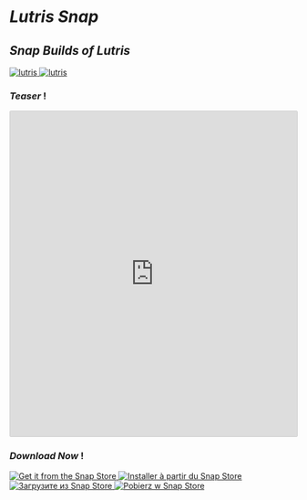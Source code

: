 # _Lutris Snap_
## _Snap Builds of Lutris_
<a href="https://snapcraft.io/lutris">
  <img alt="lutris" src="https://snapcraft.io/lutris/badge.svg" />
</a>
<a href="https://snapcraft.io/lutris">
  <img alt="lutris" src="https://snapcraft.io/lutris/trending.svg?name=0" />
</a>

### _Teaser_ !

<iframe src="https://snapcraft.io/lutris/embedded?button=black&channels=true&summary=true&screenshot=true" frameborder="0" width="100%" height="570px" style="border: 1px solid #CCC; border-radius: 2px;"></iframe>


### _Download Now_ !
<a href="https://snapcraft.io/lutris">
  <img alt="Get it from the Snap Store" src="https://snapcraft.io/static/images/badges/en/snap-store-black.svg" />
</a>


<a href="https://snapcraft.io/lutris">
  <img alt="Installer à partir du Snap Store" src="https://snapcraft.io/static/images/badges/fr/snap-store-white.svg" />
</a>


<a href="https://snapcraft.io/lutris">
  <img alt="Загрузите из Snap Store" src="https://snapcraft.io/static/images/badges/ru/snap-store-black.svg" />
</a>



<a href="https://snapcraft.io/lutris">
  <img alt="Pobierz w Snap Store" src="https://snapcraft.io/static/images/badges/pl/snap-store-white.svg" />
</a>
